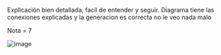 Explicación bien detallada, facil de entender y seguir. 
Diagrama tiene las conexiones explicadas y la generacion es correcta no le veo nada malo

Nota = 7


![image](https://github.com/user-attachments/assets/57e5a2cb-ba22-4bbd-81c8-f19066ff2265)
